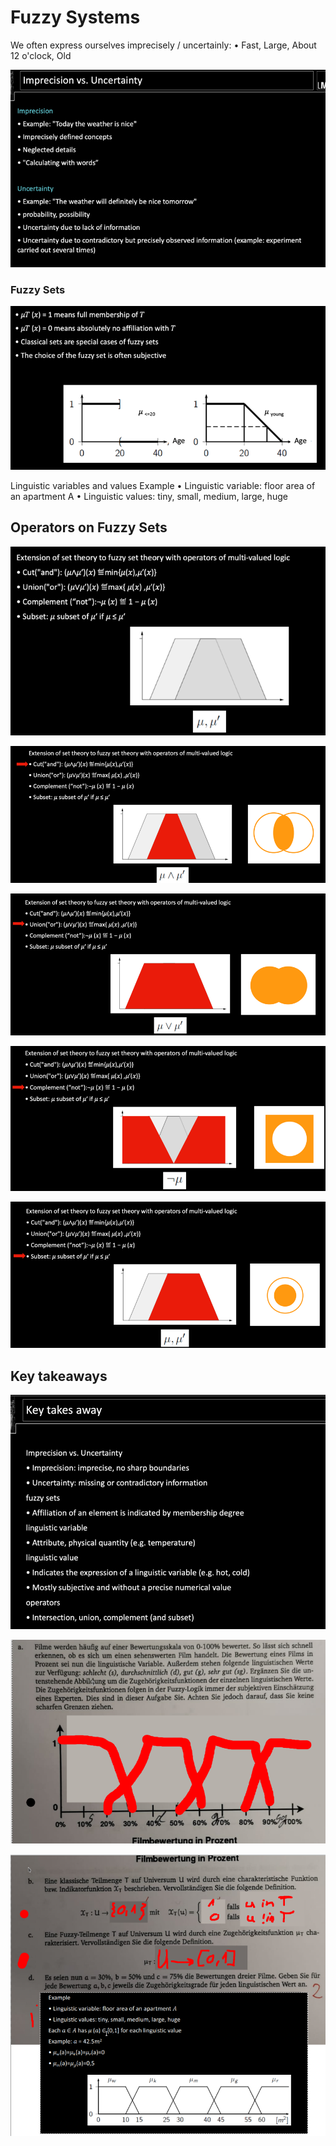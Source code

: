 # Fuzzy Systems
We often express ourselves imprecisely / uncertainly:
• Fast, Large, About 12 o'clock, Old

![img_28.png](img_28.png)

### Fuzzy Sets
![img_29.png](img_29.png)


Linguistic variables and values
Example
• Linguistic variable: floor area of an apartment A
• Linguistic values: tiny, small, medium, large, huge

## Operators on Fuzzy Sets
![img_30.png](img_30.png)

![img_31.png](img_31.png)

![img_32.png](img_32.png)

![img_33.png](img_33.png)

![img_34.png](img_34.png)

## Key takeaways
![img_50.png](img_50.png)

![img_81.png](img_81.png)

![img_82.png](img_82.png)


